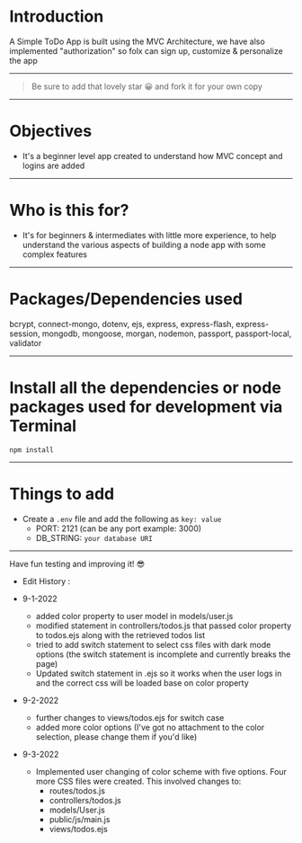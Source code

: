 # Introduction

A Simple ToDo App is built using the MVC Architecture, we have also implemented "authorization" so folx can sign up, customize & personalize the app 

---

> Be sure to add that lovely star 😀 and fork it for your own copy

---

# Objectives

- It's a beginner level app created to understand how MVC concept and logins are added

---

# Who is this for? 

- It's for beginners & intermediates with little more experience, to help understand the various aspects of building a node app with some complex features

---

# Packages/Dependencies used 

bcrypt, connect-mongo, dotenv, ejs, express, express-flash, express-session, mongodb, mongoose, morgan, nodemon, passport, passport-local, validator

---

# Install all the dependencies or node packages used for development via Terminal

`npm install` 

---

# Things to add

- Create a `.env` file and add the following as `key: value` 
  - PORT: 2121 (can be any port example: 3000) 
  - DB_STRING: `your database URI` 
 ---
 
 Have fun testing and improving it! 😎


- Edit History :
- 9-1-2022
  - added color property to user model in models/user.js
  - modified statement in controllers/todos.js that passed color property to todos.ejs along with the retrieved todos list
  - tried to add switch statement to select css files with dark mode options (the switch statement is incomplete and currently breaks the page)
  - Updated switch statement in .ejs so it works when the user logs in and the correct css will be loaded base on color property

- 9-2-2022
  - further changes to views/todos.ejs for switch case
  - added more color options (I've got no attachment to the color selection, please change them if you'd like)

- 9-3-2022
  - Implemented user changing of color scheme with five options. Four more CSS files were created. This involved changes to:
    - routes/todos.js
    - controllers/todos.js
    - models/User.js
    - public/js/main.js
    - views/todos.ejs
